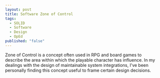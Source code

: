 ```yaml
---
layout: post
title: Software Zone of Control
tags:
  - SOLID
  - Software
  - Design
  - OpEd
published: "false"
---
```

Zone of Control is a concept often used in RPG and board games to describe the area within which the playable character has influence. In my dealings with the design of maintainable system integrations, I've been personally finding this concept useful to frame certain design decisions.
